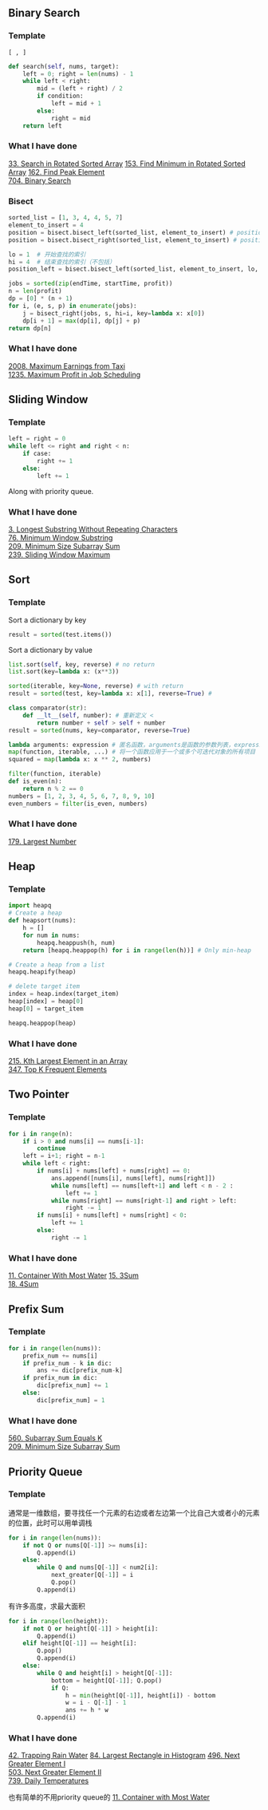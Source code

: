 ## Binary Search
### Template
`[ , ]`

``` python
def search(self, nums, target):
    left = 0; right = len(nums) - 1
    while left < right:
        mid = (left + right) / 2
        if condition:
            left = mid + 1
        else: 
            right = mid
    return left
```
### What I have done
[33. Search in Rotated Sorted Array](https://leetcode.com/problems/search-in-rotated-sorted-array)
[153. Find Minimum in Rotated Sorted Array](https://leetcode.com/problems/find-minimum-in-rotated-sorted-array/)
[162. Find Peak Element](https://leetcode.com/problems/find-peak-element/description/)  
[704. Binary Search](https://leetcode.com/problems/binary-search/description/)  

### Bisect
``` python 
sorted_list = [1, 3, 4, 4, 5, 7]
element_to_insert = 4
position = bisect.bisect_left(sorted_list, element_to_insert) # position = 2
position = bisect.bisect_right(sorted_list, element_to_insert) # position = 4

lo = 1  # 开始查找的索引
hi = 4  # 结束查找的索引（不包括）
position_left = bisect.bisect_left(sorted_list, element_to_insert, lo, hi) # position_left = 2
```

``` python
jobs = sorted(zip(endTime, startTime, profit))
n = len(profit)
dp = [0] * (n + 1)
for i, (e, s, p) in enumerate(jobs):
    j = bisect_right(jobs, s, hi=i, key=lambda x: x[0])
    dp[i + 1] = max(dp[i], dp[j] + p)
return dp[n]
```
### What I have done
[2008. Maximum Earnings from Taxi](https://leetcode.com/problems/maximum-earnings-from-taxi/description/)  
[1235. Maximum Profit in Job Scheduling](https://leetcode.com/problems/maximum-profit-in-job-scheduling/description/)
## Sliding Window
### Template
``` python
left = right = 0
while left <= right and right < n:
    if case:
        right += 1
    else:
        left += 1
```
Along with priority queue.
### What I have done
[3. Longest Substring Without Repeating Characters](https://leetcode.com/problems/longest-substring-without-repeating-characters/description/)  
[76. Minimum Window Substring](https://leetcode.com/problems/minimum-window-substring/description/)  
[209. Minimum Size Subarray Sum](https://leetcode.com/problems/minimum-size-subarray-sum/description/)  
[239. Sliding Window Maximum](https://leetcode.com/problems/sliding-window-maximum/description/)  
## Sort
### Template
Sort a dictionary by key
``` python 
result = sorted(test.items())
```   
Sort a dictionary by value  
``` python
list.sort(self, key, reverse) # no return
list.sort(key=lambda x: (x**3))

sorted(iterable, key=None, reverse) # with return
result = sorted(test, key=lambda x: x[1], reverse=True) # 
```

``` python
class comparator(str):
    def __lt__(self, number): # 重新定义 <
        return number + self > self + number
result = sorted(nums, key=comparator, reverse=True) 
```

``` python
lambda arguments: expression # 匿名函数，arguments是函数的参数列表，expression是函数的返回值表达式
map(function, iterable, ...) # 将一个函数应用于一个或多个可迭代对象的所有项目
squared = map(lambda x: x ** 2, numbers)

filter(function, iterable)
def is_even(n):
    return n % 2 == 0
numbers = [1, 2, 3, 4, 5, 6, 7, 8, 9, 10]
even_numbers = filter(is_even, numbers)
```
### What I have done
[179. Largest Number](https://leetcode.com/problems/largest-number/description/)

## Heap
### Template
``` python
import heapq
# Create a heap
def heapsort(nums):
    h = []
    for num in nums:
        heapq.heappush(h, num)
    return [heapq.heappop(h) for i in range(len(h))] # Only min-heap

# Create a heap from a list
heapq.heapify(heap)

# delete target item
index = heap.index(target_item)  
heap[index] = heap[0]  
heap[0] = target_item       

heapq.heappop(heap)
```
### What I have done
[215. Kth Largest Element in an Array](https://leetcode.com/problems/kth-largest-element-in-an-array/description/)  
[347. Top K Frequent Elements](https://leetcode.com/problems/top-k-frequent-elements/description/)

## Two Pointer
### Template
``` python
for i in range(n):
    if i > 0 and nums[i] == nums[i-1]:
        continue
    left = i+1; right = n-1
    while left < right:
        if nums[i] + nums[left] + nums[right] == 0:
            ans.append([nums[i], nums[left], nums[right]])
            while nums[left] == nums[left+1] and left < n - 2 :
                left += 1
            while nums[right] == nums[right-1] and right > left:
                right -= 1
        if nums[i] + nums[left] + nums[right] < 0:
            left += 1
        else:
            right -= 1
```
### What I have done
[11. Container With Most Water](https://leetcode.com/problems/container-with-most-water/description/)
[15. 3Sum](https://leetcode.com/problems/3sum/description/)  
[18. 4Sum](https://leetcode.com/problems/4sum/description/)  

## Prefix Sum
### Template
``` python
for i in range(len(nums)):
    prefix_num += nums[i]
    if prefix_num - k in dic:
        ans += dic[prefix_num-k]
    if prefix_num in dic:
        dic[prefix_num] += 1
    else:
        dic[prefix_num] = 1
```
### What I have done
[560. Subarray Sum Equals K](https://leetcode.com/problems/subarray-sum-equals-k/description/)  
[209. Minimum Size Subarray Sum](https://leetcode.com/problems/minimum-size-subarray-sum/description/)  

## Priority Queue
### Template
通常是一维数组，要寻找任一个元素的右边或者左边第一个比自己大或者小的元素的位置，此时可以用单调栈
``` python
for i in range(len(nums)):
    if not Q or nums[Q[-1]] >= nums[i]:
        Q.append(i)
    else:
        while Q and nums[Q[-1]] < num2[i]:
            next_greater[Q[-1]] = i
            Q.pop()
        Q.append(i)
```

有许多高度，求最大面积
``` python
for i in range(len(height)):
    if not Q or height[Q[-1]] > height[i]:
        Q.append(i)
    elif height[Q[-1]] == height[i]:
        Q.pop()
        Q.append(i)
    else:
        while Q and height[i] > height[Q[-1]]:
            bottom = height[Q[-1]]; Q.pop()
            if Q:
                h = min(height[Q[-1]], height[i]) - bottom
                w = i - Q[-1] - 1
                ans += h * w
        Q.append(i)
```
### What I have done
[42. Trapping Rain Water](https://leetcode.com/problems/trapping-rain-water/description/)
[84. Largest Rectangle in Histogram](https://leetcode.com/problems/largest-rectangle-in-histogram/description/)
[496. Next Greater Element I](https://leetcode.com/problems/next-greater-element-i/description/)  
[503. Next Greater Element II](https://leetcode.com/problems/next-greater-element-ii/description/)  
[739. Daily Temperatures](https://leetcode.com/problems/daily-temperatures/description/)  

也有简单的不用priority queue的
[11. Container with Most Water](https://leetcode.com/problems/container-with-most-water/description/)